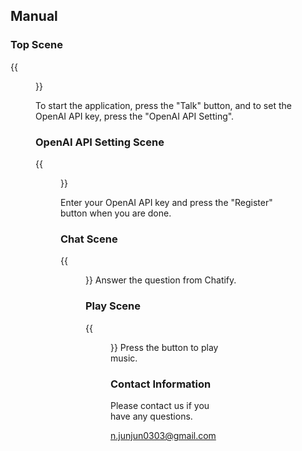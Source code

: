 
## Manual

### Top Scene
{{<figure src="/chatify-site/images/top_scene.png" width="320">}}

To start the application, press the "Talk" button, and to set the OpenAI API key, press the "OpenAI API Setting".

### OpenAI API Setting Scene
{{<figure src="/chatify-site/images/key_scene.png" width="320">}}

Enter your OpenAI API key and press the "Register" button when you are done.

### Chat Scene
{{<figure src="/chatify-site/images/chat_scene.png" width="320">}}
Answer the question from Chatify.

### Play Scene
{{<figure src="/chatify-site/images/play_scene.png" width="320">}}
Press the button to play music.

### Contact Information
Please contact us if you have any questions.

n.junjun0303@gmail.com